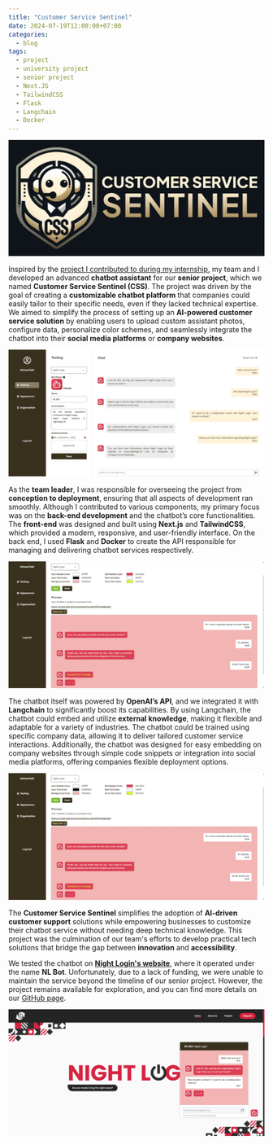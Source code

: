 ```yaml
---
title: "Customer Service Sentinel"
date: 2024-07-19T12:00:00+07:00
categories:
  - blog
tags:
  - project
  - university project
  - senior project
  - Next.JS
  - TailwindCSS
  - Flask
  - Langchain
  - Docker
---
```

![image](/assets/images/CSS1.png)

Inspired by the [project I contributed to during my internship](/blog/CrampasAI/), my team and I developed an advanced **chatbot assistant** for our **senior project**, which we named **Customer Service Sentinel (CSS)**. The project was driven by the goal of creating a **customizable chatbot platform** that companies could easily tailor to their specific needs, even if they lacked technical expertise. We aimed to simplify the process of setting up an **AI-powered customer service solution** by enabling users to upload custom assistant photos, configure data, personalize color schemes, and seamlessly integrate the chatbot into their **social media platforms** or **company websites**.

![image](/assets/images/CSS2.png)

As the **team leader**, I was responsible for overseeing the project from **conception to deployment**, ensuring that all aspects of development ran smoothly. Although I contributed to various components, my primary focus was on the **back-end development** and the chatbot’s core functionalities. The **front-end** was designed and built using **Next.js** and **TailwindCSS**, which provided a modern, responsive, and user-friendly interface. On the back end, I used **Flask** and **Docker** to create the API responsible for managing and delivering chatbot services respectively.

![image](/assets/images/CSS3.png)

The chatbot itself was powered by **OpenAI’s API**, and we integrated it with **Langchain** to significantly boost its capabilities. By using Langchain, the chatbot could embed and utilize **external knowledge**, making it flexible and adaptable for a variety of industries. The chatbot could be trained using specific company data, allowing it to deliver tailored customer service interactions. Additionally, the chatbot was designed for easy embedding on company websites through simple code snippets or integration into social media platforms, offering companies flexible deployment options.

![image](/assets/images/CSS3.png)

The **Customer Service Sentinel** simplifies the adoption of **AI-driven customer support** solutions while empowering businesses to customize their chatbot service without needing deep technical knowledge. This project was the culmination of our team's efforts to develop practical tech solutions that bridge the gap between **innovation** and **accessibility**.

We tested the chatbot on **[Night Login's website](/blog/NightLogin)**, where it operated under the name **NL Bot**. Unfortunately, due to a lack of funding, we were unable to maintain the service beyond the timeline of our senior project. However, the project remains available for exploration, and you can find more details on our [GitHub page](https://github.com/ahmadzakiakmal/CustomerServiceSentinel/).

![image](/assets/images/CSS4.png)
